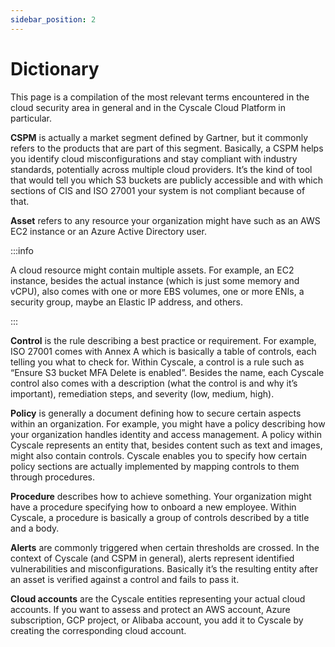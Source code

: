 ```yaml
---
sidebar_position: 2
---
```


# Dictionary

This page is a compilation of the most relevant terms encountered in the cloud security area in general and in the Cyscale Cloud Platform in particular.

**CSPM** is actually a market segment defined by Gartner, but it commonly refers to the products that are part of this segment. Basically, a CSPM helps you identify cloud misconfigurations and stay compliant with industry standards, potentially across multiple cloud providers. It’s the kind of tool that would tell you which S3 buckets are publicly accessible and with which sections of CIS and ISO 27001 your system is not compliant because of that.

**Asset** refers to any resource your organization might have such as an AWS EC2 instance or an Azure Active Directory user.

:::info

A cloud resource might contain multiple assets. For example, an EC2 instance, besides the actual instance (which is just some memory and vCPU), also comes with one or more EBS volumes, one or more ENIs, a security group, maybe an Elastic IP address, and others.

:::

**Control** is the rule describing a best practice or requirement. For example, ISO 27001 comes with Annex A which is basically a table of controls, each telling you what to check for. Within Cyscale, a control is a rule such as “Ensure S3 bucket MFA Delete is enabled”. Besides the name, each Cyscale control also comes with a description (what the control is and why it’s important), remediation steps, and severity (low, medium, high).

**Policy** is generally a document defining how to secure certain aspects within an organization. For example, you might have a policy describing how your organization handles identity and access management. A policy within Cyscale represents an entity that, besides content such as text and images, might also contain controls. Cyscale enables you to specify how certain policy sections are actually implemented by mapping controls to them through procedures.

**Procedure** describes how to achieve something. Your organization might have a procedure specifying how to onboard a new employee. Within Cyscale, a procedure is basically a group of controls described by a title and a body.

**Alerts** are commonly triggered when certain thresholds are crossed. In the context of Cyscale (and CSPM in general), alerts represent identified vulnerabilities and misconfigurations. Basically it’s the resulting entity after an asset is verified against a control and fails to pass it.

**Cloud accounts** are the Cyscale entities representing your actual cloud accounts. If you want to assess and protect an AWS account, Azure subscription, GCP project, or Alibaba account, you add it to Cyscale by creating the corresponding cloud account.
